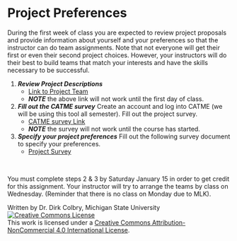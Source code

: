 # Project Preferences

During the first week of class you are expected to review project proposals and provide information about yourself and your preferences so that the instructor can do team assignments.  Note that not everyone will get their first or even their second project choices.  However, your instructors will do their best to build teams that match your interests and have the skills necessary to be successful.


1. **_Review Project Descriptions_** 
    - [Link to Project Team](https://teams.microsoft.com/l/team/19%3aRRB7sSKDmlZyTBAuTzuQpEmxpGP_Gkxk_xZH_wD_rNY1%40thread.tacv2/conversations?groupId=183b473a-4dc9-414f-8665-20b050c3a058&tenantId=22177130-642f-41d9-9211-74237ad5687d)
    - **_NOTE_** the above link will not work until the first day of class.
2. **_Fill out the CATME survey_** Create an account and log into CATME (we will be using this tool all semester). Fill out the project survey. 
    - [CATME survey Link](https://www.catme.org)
    - **_NOTE_** the survey will not work until the course has started.
3. **_Specify your project preferences_** Fill out the following survey document to specify your preferences. 
    - [Project Survey](https://docs.google.com/forms/d/e/1FAIpQLSd27EpbuZ1qZXUPx9YgdbuDBhlSL3cAj9zcOQoXXMSLMfwuTQ/viewform)

<br>

You must complete steps 2 & 3 by Saturday January 15 in order to get credit for this assignment.  Your instructor will try to arrange the teams by class on Wednesday.  (Reminder that there is no class on Monday due to MLK).

Written by Dr. Dirk Colbry, Michigan State University
<a rel="license" href="http://creativecommons.org/licenses/by-nc/4.0/"><img alt="Creative Commons License" style="border-width:0" src="https://i.creativecommons.org/l/by-nc/4.0/88x31.png" /></a><br />This work is licensed under a <a rel="license" href="http://creativecommons.org/licenses/by-nc/4.0/">Creative Commons Attribution-NonCommercial 4.0 International License</a>.
